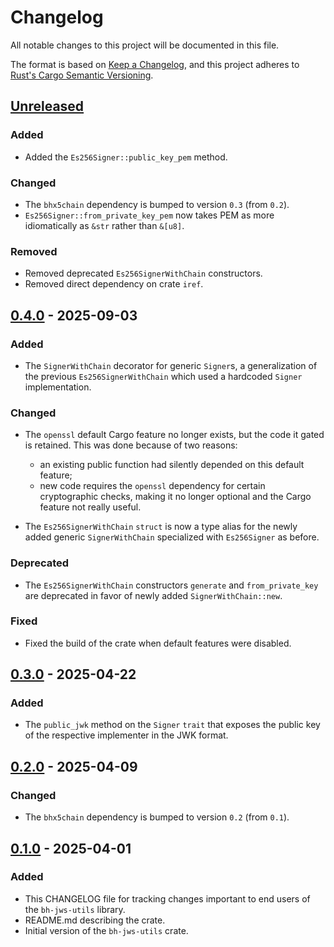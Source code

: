 # Changelog

All notable changes to this project will be documented in this file.

The format is based on [Keep a Changelog](https://keepachangelog.com/en/1.1.0/),
and this project adheres to [Rust's Cargo Semantic
Versioning](https://doc.rust-lang.org/cargo/reference/semver.html).

## [Unreleased]

### Added

- Added the `Es256Signer::public_key_pem` method.

### Changed

- The `bhx5chain` dependency is bumped to version `0.3` (from `0.2`).
- `Es256Signer::from_private_key_pem` now takes PEM as more idiomatically as
  `&str` rather than `&[u8]`.

### Removed

- Removed deprecated `Es256SignerWithChain` constructors.
- Removed direct dependency on crate `iref`.

## [0.4.0] - 2025-09-03

### Added

- The `SignerWithChain` decorator for generic `Signer`s, a generalization of the
  previous `Es256SignerWithChain` which used a hardcoded `Signer` implementation.

### Changed

- The `openssl` default Cargo feature no longer exists, but the code it gated is
  retained. This was done because of two reasons:
  - an existing public function had silently depended on this default feature;
  - new code requires the `openssl` dependency for certain cryptographic checks,
    making it no longer optional and the Cargo feature not really useful.

- The `Es256SignerWithChain` `struct` is now a type alias for the newly added
  generic `SignerWithChain` specialized with `Es256Signer` as before.

### Deprecated

- The `Es256SignerWithChain` constructors `generate` and `from_private_key` are
  deprecated in favor of newly added `SignerWithChain::new`.

### Fixed

- Fixed the build of the crate when default features were disabled.

## [0.3.0] - 2025-04-22

### Added

- The `public_jwk` method on the `Signer` `trait` that exposes the public key of
  the respective implementer in the JWK format.

## [0.2.0] - 2025-04-09

### Changed

- The `bhx5chain` dependency is bumped to version `0.2` (from `0.1`).

## [0.1.0] - 2025-04-01

### Added

- This CHANGELOG file for tracking changes important to end users of the
  `bh-jws-utils` library.
- README.md describing the crate.
- Initial version of the `bh-jws-utils` crate.


[Unreleased]: <https://github.com/blockhousetech/eudi-rust-core/compare/bh-jws-utils/v0.4.0...HEAD>
[0.4.0]: <https://github.com/blockhousetech/eudi-rust-core/releases/tag/bh-jws-utils/v0.4.0>
[0.3.0]: <https://github.com/blockhousetech/eudi-rust-core/releases/tag/bh-jws-utils/v0.3.0>
[0.2.0]: <https://github.com/blockhousetech/eudi-rust-core/releases/tag/bh-jws-utils/v0.2.0>
[0.1.0]: <https://github.com/blockhousetech/eudi-rust-core/releases/tag/bh-jws-utils/v0.1.0>
